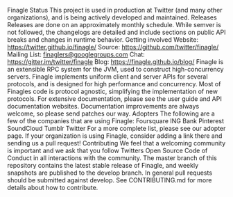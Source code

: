 Finagle Status This project is used in production at Twitter (and many other organizations), and is being actively developed and maintained. Releases Releases are done on an approximately monthly schedule. While semver is not followed, the changelogs are detailed and include sections on public API breaks and changes in runtime behavior. Getting involved Website: https://twitter.github.io/finagle/ Source: https://github.com/twitter/finagle/ Mailing List: finaglers@googlegroups.com Chat: https://gitter.im/twitter/finagle Blog: https://finagle.github.io/blog/ Finagle is an extensible RPC system for the JVM, used to construct high-concurrency servers. Finagle implements uniform client and server APIs for several protocols, and is designed for high performance and concurrency. Most of Finagles code is protocol agnostic, simplifying the implementation of new protocols. For extensive documentation, please see the user guide and API documentation websites. Documentation improvements are always welcome, so please send patches our way. Adopters The following are a few of the companies that are using Finagle: Foursquare ING Bank Pinterest SoundCloud Tumblr Twitter For a more complete list, please see our adopter page. If your organization is using Finagle, consider adding a link there and sending us a pull request! Contributing We feel that a welcoming community is important and we ask that you follow Twitters Open Source Code of Conduct in all interactions with the community. The master branch of this repository contains the latest stable release of Finagle, and weekly snapshots are published to the develop branch. In general pull requests should be submitted against develop. See CONTRIBUTING.md for more details about how to contribute.